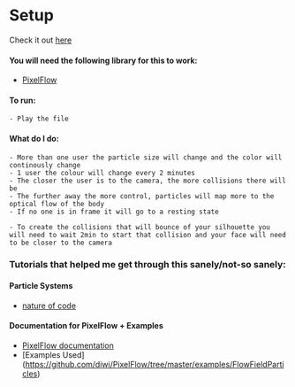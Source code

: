 # Setup 
Check it out [here](https://www.youtube.com/watch?v=z_86auSeoAI)

#### You will need the following library for this to work:
- [PixelFlow](https://github.com/diwi/PixelFlow)

#### To run:
	- Play the file

#### What do I do:
    - More than one user the particle size will change and the color will continously change
    - 1 user the colour will change every 2 minutes
    - The closer the user is to the camera, the more collisions there will be
    - The further away the more control, particles will map more to the optical flow of the body
    - If no one is in frame it will go to a resting state 
        
    - To create the collisions that will bounce of your silhouette you will need to wait 2min to start that collision and your face will need to be closer to the camera

### Tutorials that helped me get through this sanely/not-so sanely:
	
#### Particle Systems
- [nature of code](http://natureofcode.com/book/chapter-4-particle-systems/)

#### Documentation for PixelFlow + Examples
- [PixelFlow documentation](http://thomasdiewald.com/processing/libraries/pixelflow/reference/index.html)
- [Examples Used] (https://github.com/diwi/PixelFlow/tree/master/examples/FlowFieldParticles)

